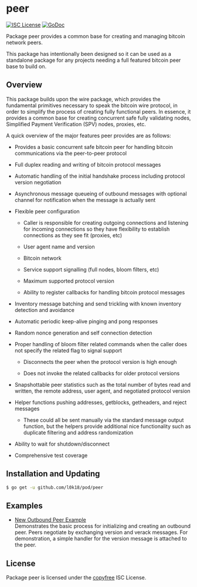 # peer

[![ISC License](http://img.shields.io/badge/license-ISC-blue.svg)](http://copyfree.org)
[![GoDoc](https://img.shields.io/badge/godoc-reference-blue.svg)](http://godoc.org/github.com/l0k18/pod/peer)

Package peer provides a common base for creating and managing bitcoin network peers.

This package has intentionally been designed so it can be used as a standalone package for any projects needing a full featured bitcoin peer base to build on.

## Overview

This package builds upon the wire package, which provides the fundamental primitives necessary to speak the bitcoin wire protocol, in order to simplify the process of creating fully functional peers. In essence, it provides a common base for creating concurrent safe fully validating nodes, Simplified Payment Verification (SPV) nodes, proxies, etc.

A quick overview of the major features peer provides are as follows:

- Provides a basic concurrent safe bitcoin peer for handling bitcoin communications via the peer-to-peer protocol

- Full duplex reading and writing of bitcoin protocol messages

- Automatic handling of the initial handshake process including protocol version negotiation

- Asynchronous message queueing of outbound messages with optional channel for notification when the message is actually sent

- Flexible peer configuration

  - Caller is responsible for creating outgoing connections and listening for incoming connections so they have flexibility to establish connections as they see fit (proxies, etc)

  - User agent name and version

  - Bitcoin network

  - Service support signalling (full nodes, bloom filters, etc)

  - Maximum supported protocol version

  - Ability to register callbacks for handling bitcoin protocol messages

- Inventory message batching and send trickling with known inventory detection and avoidance

- Automatic periodic keep-alive pinging and pong responses

- Random nonce generation and self connection detection

- Proper handling of bloom filter related commands when the caller does not specify the related flag to signal support

  - Disconnects the peer when the protocol version is high enough

  - Does not invoke the related callbacks for older protocol versions

- Snapshottable peer statistics such as the total number of bytes read and written, the remote address, user agent, and negotiated protocol version

- Helper functions pushing addresses, getblocks, getheaders, and reject messages

  - These could all be sent manually via the standard message output function, but the helpers provide additional nice functionality such as duplicate filtering and address randomization

- Ability to wait for shutdown/disconnect

- Comprehensive test coverage

## Installation and Updating

```bash
$ go get -u github.com/l0k18/pod/peer
```

## Examples

- [New Outbound Peer Example](https://godoc.org/github.com/l0k18/pod/peer#example-package--NewOutboundPeer)  
  Demonstrates the basic process for initializing and creating an outbound peer. Peers negotiate by exchanging version and verack messages. For demonstration, a simple handler for the version message is attached to the peer.

## License

Package peer is licensed under the [copyfree](http://copyfree.org) ISC License.
